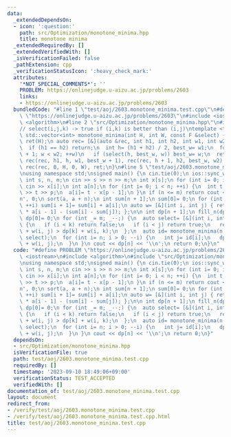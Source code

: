 ```yaml
---
data:
  _extendedDependsOn:
  - icon: ':question:'
    path: src/Optimization/monotone_minima.hpp
    title: monotone minima
  _extendedRequiredBy: []
  _extendedVerifiedWith: []
  _isVerificationFailed: false
  _pathExtension: cpp
  _verificationStatusIcon: ':heavy_check_mark:'
  attributes:
    '*NOT_SPECIAL_COMMENTS*': ''
    PROBLEM: https://onlinejudge.u-aizu.ac.jp/problems/2603
    links:
    - https://onlinejudge.u-aizu.ac.jp/problems/2603
  bundledCode: "#line 1 \"test/aoj/2603.monotone_minima.test.cpp\"\n#define PROBLEM\
    \ \"https://onlinejudge.u-aizu.ac.jp/problems/2603\"\n#include <iostream>\n#include\
    \ <algorithm>\n#line 2 \"src/Optimization/monotone_minima.hpp\"\n#include <vector>\n\
    // select(i,j,k) -> true if (i,k) is better than (i,j)\ntemplate <typename F>\
    \ std::vector<int> monotone_minima(int H, int W, const F &select) {\n std::vector<int>\
    \ ret(H);\n auto rec= [&](auto &rec, int h1, int h2, int w1, int w2) -> void {\n\
    \  if (h1 == h2) return;\n  int h= (h1 + h2) / 2, best_w= w1;\n  for (int w= w1\
    \ + 1; w < w2; ++w)\n   if (select(h, best_w, w)) best_w= w;\n  ret[h]= best_w,\
    \ rec(rec, h1, h, w1, best_w + 1), rec(rec, h + 1, h2, best_w, w2);\n };\n return\
    \ rec(rec, 0, H, 0, W), ret;\n}\n#line 5 \"test/aoj/2603.monotone_minima.test.cpp\"\
    \nusing namespace std;\nsigned main() {\n cin.tie(0);\n ios::sync_with_stdio(false);\n\
    \ int s, n, m;\n cin >> s >> n >> m;\n int x[s];\n for (int i= 0; i < s; ++i)\
    \ cin >> x[i];\n int a[n];\n for (int i= 0; i < n; ++i) {\n  int t, p;\n  cin\
    \ >> t >> p;\n  a[i]= t - x[p - 1];\n }\n if (n <= m) return cout << 0 << '\\\
    n', 0;\n sort(a, a + n);\n int sum[n + 1];\n sum[0]= 0;\n for (int i= 0; i < n;\
    \ ++i) sum[i + 1]= sum[i] + a[i];\n auto w= [&](int i, int j) { return (i - j)\
    \ * a[i - 1] - (sum[i] - sum[j]); };\n\n int dp[n + 1];\n fill_n(dp, n + 1, 1e9);\n\
    \ dp[0]= 0;\n for (int _= m; _--;) {\n  auto select= [&](int i, int j, int k)\
    \ {\n   if (i < k) return false;\n   if (i < j) return true;\n   return dp[j]\
    \ + w(i, j) > dp[k] + w(i, k);\n  };\n  auto id= monotone_minima(n + 1, n + 1,\
    \ select);\n  for (int i= n; i > 0; --i) {\n   int j= id[i];\n   dp[i]= dp[j]\
    \ + w(i, j);\n  }\n }\n cout << dp[n] << '\\n';\n return 0;\n}\n"
  code: "#define PROBLEM \"https://onlinejudge.u-aizu.ac.jp/problems/2603\"\n#include\
    \ <iostream>\n#include <algorithm>\n#include \"src/Optimization/monotone_minima.hpp\"\
    \nusing namespace std;\nsigned main() {\n cin.tie(0);\n ios::sync_with_stdio(false);\n\
    \ int s, n, m;\n cin >> s >> n >> m;\n int x[s];\n for (int i= 0; i < s; ++i)\
    \ cin >> x[i];\n int a[n];\n for (int i= 0; i < n; ++i) {\n  int t, p;\n  cin\
    \ >> t >> p;\n  a[i]= t - x[p - 1];\n }\n if (n <= m) return cout << 0 << '\\\
    n', 0;\n sort(a, a + n);\n int sum[n + 1];\n sum[0]= 0;\n for (int i= 0; i < n;\
    \ ++i) sum[i + 1]= sum[i] + a[i];\n auto w= [&](int i, int j) { return (i - j)\
    \ * a[i - 1] - (sum[i] - sum[j]); };\n\n int dp[n + 1];\n fill_n(dp, n + 1, 1e9);\n\
    \ dp[0]= 0;\n for (int _= m; _--;) {\n  auto select= [&](int i, int j, int k)\
    \ {\n   if (i < k) return false;\n   if (i < j) return true;\n   return dp[j]\
    \ + w(i, j) > dp[k] + w(i, k);\n  };\n  auto id= monotone_minima(n + 1, n + 1,\
    \ select);\n  for (int i= n; i > 0; --i) {\n   int j= id[i];\n   dp[i]= dp[j]\
    \ + w(i, j);\n  }\n }\n cout << dp[n] << '\\n';\n return 0;\n}"
  dependsOn:
  - src/Optimization/monotone_minima.hpp
  isVerificationFile: true
  path: test/aoj/2603.monotone_minima.test.cpp
  requiredBy: []
  timestamp: '2023-09-10 18:49:06+09:00'
  verificationStatus: TEST_ACCEPTED
  verifiedWith: []
documentation_of: test/aoj/2603.monotone_minima.test.cpp
layout: document
redirect_from:
- /verify/test/aoj/2603.monotone_minima.test.cpp
- /verify/test/aoj/2603.monotone_minima.test.cpp.html
title: test/aoj/2603.monotone_minima.test.cpp
---
```

